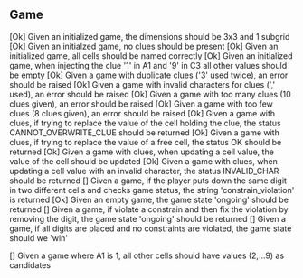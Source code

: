 ## Game    
[Ok] Given an initialized game, the dimensions should be 3x3 and 1 subgrid
[Ok] Given an initialzed game, no clues should be present
[Ok] Given an initialized game, all cells should be named correctly
[Ok] Given an initialized game, when injecting the clue '1' in A1 and '9' in C3 all other values should be empty
[Ok] Given a game with duplicate clues ('3' used twice), an error should be raised
[Ok] Given a game with invalid characters for clues (',' used), an error should be raised
[Ok] Given a game with too many clues (10 clues given), an error should be raised
[Ok] Given a game with too few clues (8 clues given), an error should be raised
[Ok] Given a game with clues, if trying to replace the value of the cell holding the clue, the status CANNOT_OVERWRITE_CLUE should be returned
[Ok] Given a game with clues, if trying to replace the value of a free cell, the status OK should be returned
[Ok] Given a game with clues, when updating a cell value, the value of the cell should be updated
[Ok] Given a game with clues, when updating a cell value with an invalid character, the status INVALID_CHAR should be returned
[] Given a game, if the player puts down the same digit in two different cells and checks game status, the string 'constrain_violation' is returned
[Ok] Given an empty game, the game state 'ongoing' should be returned
[] Given a game, if violate a constrain and then fix the violation by removing the digit, the game state 'ongoing' should be returned
[] Given a game, if all digits are placed and no constraints are violated, the game state should we 'win'


[] Given a game where A1 is 1, all other cells should have values (2,...9) as candidates